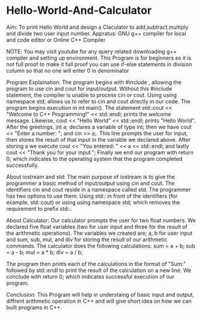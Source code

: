 # Hello-World-And-Calculator
Aim: To print Hello World and design a Claculator to add,subtract,multiply and divide two user input number.
Appratus: GNU g++ compiler for local and code editor or Online C++ Compiler


NOTE: 
You may visit youtube for any query related downloading g++ compiler and setting up environment.
This Program is for beginners so it is not full proof to make it full proof you can use if-else statements in division column so that no one will enter 0 in denominator


Program Explaination:
The program begins with #include , allowing the program to use cin and cout for input/output. Without this #include statement, the compiler is unable to process cin or cout. Using using namespace std; allows us to refer to cin and cout directly in our code. 
The program begins execution in int main(). The statement std::cout << "Welcome to C++ Programming!" << std::endl; prints the welcome message. Likewise, cout << "Hello World" << std::endl; prints "Hello World".
After the greetings, int a; declares a variable of type int; then we have cout << "Enter a number: "; and cin >> a;. This line prompts the user for input, then stores the result of that input in the variable we declared above. 
After storing a we execute cout << "You entered: " << a << std::endl; and lastly cout << "Thank you for your input."; Finally we end our program with return 0; which indicates to the operating system that the program completed successfully.

About iostream and std:
The main purpose of iostream is to give the programmer a basic method of input/output using cin and cout. 
The identifiers cin and cout reside in a namespace called std. The programmer has two options to use them: Using std:: in front of the identifiers (for example, std::cout) or using using namespace std; which removes the requirement to prefix std::.

About Calculator:
Our calculator prompts the user for two float numbers. We declared five float variables (two for user input and three for the result of the arithmetic operations). 
The variables we created are; a, b for user input and sum, sub, mul, and div for storing the result of our arithmetic commands. 
The calculator does the following calculations: 
sum = a + b;
sub = a - b;
mul = a * b;
div = a / b;

The program then prints each of the calculations in the format of "Sum:" followed by std::endl to print the result of the calculation on a new line. We conclude with return 0; which indicates successful execution of our program.

Conclusion:
This Program will help in understaing of basic input and output, diffrent arithmetic operation in C++ and will give short idea on how we can built programs in C++.

